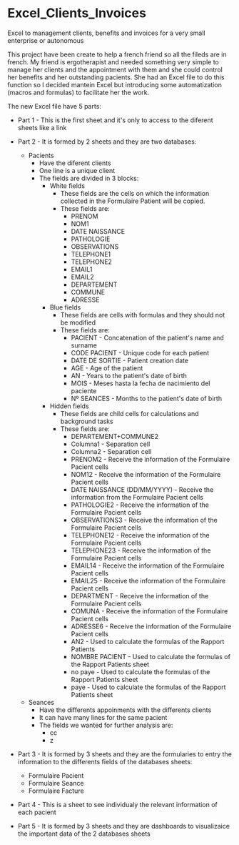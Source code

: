 # Excel_Clients_Invoices

Excel to management clients, benefits and invoices for a very small enterprise or autonomous

This project have been create to help a french friend so all the fileds are in french. My friend is ergotherapist and needed something very simple to manage her clients and the appointment with them and she could control her benefits and her outstanding pacients. She had an Excel file to do this function so I decided mantein Excel but introducing some automatization (macros and formulas) to facilitate her the work.

The new Excel file have 5 parts:

- Part 1 - This is the first sheet and it's only to access to the diferent sheets like a link

- Part 2 - It is formed by 2 sheets and they are two databases:
    - Pacients
       - Have the diferent clients
       - One line is a unique client
       - The fields are divided in 3 blocks:
           - White fields
                - These fields are the cells on which the information collected in the Formulaire Patient will be copied.
                - These fields are:
                    - PRENOM
                    - NOM1
                    - DATE NAISSANCE
                    - PATHOLOGIE
                    - OBSERVATIONS
                    - TELEPHONE1
                    - TELEPHONE2
                    - EMAIL1
                    - EMAIL2
                    - DEPARTEMENT
                    - COMMUNE
                    - ADRESSE
           - Blue fields
                - These fields are cells with formulas and they should not be modified
                - These fields are:
                    - PACIENT - Concatenation of the patient's name and surname
                    - CODE PACIENT - Unique code for each patient
                    - DATE DE SORTIE - Patient creation date
                    - AGE - Age of the patient
                    - AN - Years to the patient's date of birth
                    - MOIS - Meses hasta la fecha de nacimiento del paciente
                    - Nº SEANCES - Months to the patient's date of birth
           - Hidden fields
                - These fields are child cells for calculations and background tasks
                - These fields are:
                    -  DEPARTEMENT+COMMUNE2
                    -  Columna1 - Separation cell
                    -  Columna2 - Separation cell
                    -  PRENOM2 - Receive the information of the Formulaire Pacient cells
                    -  NOM12 - Receive the information of the Formulaire Pacient cells
                    -  DATE NAISSANCE (DD/MM/YYYY) - Receive the information from the Formulaire Pacient cells
                    -  PATHOLOGIE2 - Receive the information of the Formulaire Pacient cells
                    -  OBSERVATIONS3 - Receive the information of the Formulaire Pacient cells
                    -  TELEPHONE12 - Receive the information of the Formulaire Pacient cells
                    -  TELEPHONE23 - Receive the information of the Formulaire Pacient cells
                    -  EMAIL14 - Receive the information of the Formulaire Pacient cells
                    -  EMAIL25 - Receive the information of the Formulaire Pacient cells
                    -  DEPARTMENT - Receive the information of the Formulaire Pacient cells
                    -  COMUNA - Receive the information of the Formulaire Pacient cells
                    -  ADRESSE6 - Receive the information of the Formulaire Pacient cells
                    -  AN2 - Used to calculate the formulas of the Rapport Patients
                    -  NOMBRE PACIENT - Used to calculate the formulas of the Rapport Patients sheet
                    -  no paye - Used to calculate the formulas of the Rapport Patients sheet
                    -  paye - Used to calculate the formulas of the Rapport Patients sheet
    - Seances
       - Have the differents appoinments with the differents clients
       - It can have many lines for the same pacient
       - The fields we wanted for further analysis are:
            - cc
            - z
- Part 3 - It is formed by 3 sheets and they are the formularies to entry the information to the differents fields of the databases sheets:
    - Formulaire Pacient
    - Formulaire Seance
    - Formulaire Facture

- Part 4 - This is a sheet to see individualy the relevant information of each pacient

- Part 5 - It is formed by 3 sheets and they are dashboards to visualizaice the important data of the 2 databases sheets

